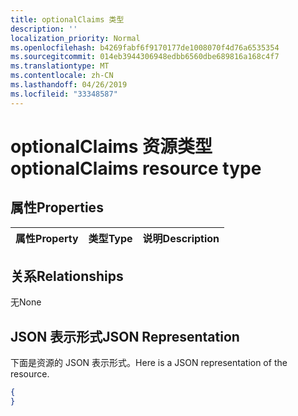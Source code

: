 ```yaml
---
title: optionalClaims 类型
description: ''
localization_priority: Normal
ms.openlocfilehash: b4269fabf6f9170177de1008070f4d76a6535354
ms.sourcegitcommit: 014eb3944306948edbb6560dbe689816a168c4f7
ms.translationtype: MT
ms.contentlocale: zh-CN
ms.lasthandoff: 04/26/2019
ms.locfileid: "33348587"
---
```

# <a name="optionalclaims-resource-type"></a><span data-ttu-id="96dcf-102">optionalClaims 资源类型</span><span class="sxs-lookup"><span data-stu-id="96dcf-102">optionalClaims resource type</span></span>


## <a name="properties"></a><span data-ttu-id="96dcf-103">属性</span><span class="sxs-lookup"><span data-stu-id="96dcf-103">Properties</span></span>
|<span data-ttu-id="96dcf-104">属性</span><span class="sxs-lookup"><span data-stu-id="96dcf-104">Property</span></span>|<span data-ttu-id="96dcf-105">类型</span><span class="sxs-lookup"><span data-stu-id="96dcf-105">Type</span></span>|<span data-ttu-id="96dcf-106">说明</span><span class="sxs-lookup"><span data-stu-id="96dcf-106">Description</span></span>|
|:---|:---|:---|

## <a name="relationships"></a><span data-ttu-id="96dcf-107">关系</span><span class="sxs-lookup"><span data-stu-id="96dcf-107">Relationships</span></span>
<span data-ttu-id="96dcf-108">无</span><span class="sxs-lookup"><span data-stu-id="96dcf-108">None</span></span>
## <a name="json-representation"></a><span data-ttu-id="96dcf-109">JSON 表示形式</span><span class="sxs-lookup"><span data-stu-id="96dcf-109">JSON Representation</span></span>
<span data-ttu-id="96dcf-110">下面是资源的 JSON 表示形式。</span><span class="sxs-lookup"><span data-stu-id="96dcf-110">Here is a JSON representation of the resource.</span></span>
<!--{
  "blockType": "resource",
  "@odata.type": "microsoft.graph.optionalClaims"
}-->
``` json
{
}
```



